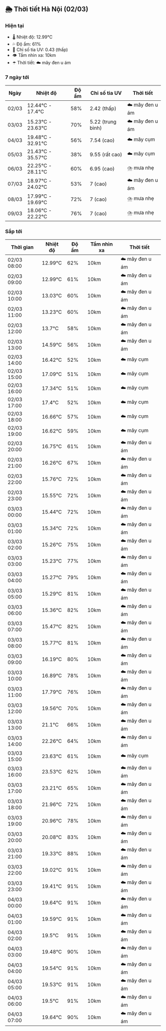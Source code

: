 ## 🌦️ Thời tiết Hà Nội (02/03)

### Hiện tại

- 🌡️ Nhiệt độ: 12.99℃
- 💦 Độ ẩm: 61%
- 🌟 Chỉ số tia UV: 0.43 (thấp)
- 👁️ Tầm nhìn xa: 10km
- ☂️ Thời tiết: ☁️ mây đen u ám

### 7 ngày tới

| Ngày | Nhiệt độ | Độ ẩm | Chỉ số tia UV | Thời tiết |
| --- | --- | --- | --- | --- |
| 02/03 | 12.44℃ - 17.4℃ | 58% | 2.42 (thấp) | ☁️ mây đen u ám |
| 03/03 | 15.23℃ - 23.63℃ | 70% | 5.22 (trung bình) | ☁️ mây đen u ám |
| 04/03 | 19.48℃ - 32.91℃ | 56% | 7.54 (cao) | ☁️ mây cụm |
| 05/03 | 21.43℃ - 35.57℃ | 38% | 9.55 (rất cao) | ☁️ mây cụm |
| 06/03 | 22.25℃ - 28.11℃ | 60% | 6.95 (cao) | ⛈️ mưa nhẹ |
| 07/03 | 18.97℃ - 24.02℃ | 53% | 7 (cao) | ☁️ mây đen u ám |
| 08/03 | 17.99℃ - 19.69℃ | 72% | 7 (cao) | ⛈️ mưa nhẹ |
| 09/03 | 18.06℃ - 22.22℃ | 76% | 7 (cao) | ⛈️ mưa nhẹ |

### Sắp tới

| Thời gian | Nhiệt độ | Độ ẩm | Tầm nhìn xa | Thời tiết |
| --- | --- | --- | --- | --- |
| 02/03 08:00 | 12.99℃ | 62% | 10km | ☁️ mây đen u ám |
| 02/03 09:00 | 12.99℃ | 61% | 10km | ☁️ mây đen u ám |
| 02/03 10:00 | 13.03℃ | 60% | 10km | ☁️ mây đen u ám |
| 02/03 11:00 | 13.23℃ | 60% | 10km | ☁️ mây đen u ám |
| 02/03 12:00 | 13.7℃ | 58% | 10km | ☁️ mây đen u ám |
| 02/03 13:00 | 14.59℃ | 56% | 10km | ☁️ mây đen u ám |
| 02/03 14:00 | 16.42℃ | 52% | 10km | ☁️ mây cụm |
| 02/03 15:00 | 17.09℃ | 51% | 10km | ☁️ mây cụm |
| 02/03 16:00 | 17.34℃ | 51% | 10km | ☁️ mây cụm |
| 02/03 17:00 | 17.4℃ | 52% | 10km | ☁️ mây cụm |
| 02/03 18:00 | 16.66℃ | 57% | 10km | ☁️ mây cụm |
| 02/03 19:00 | 16.62℃ | 59% | 10km | ☁️ mây cụm |
| 02/03 20:00 | 16.75℃ | 61% | 10km | ☁️ mây đen u ám |
| 02/03 21:00 | 16.26℃ | 67% | 10km | ☁️ mây đen u ám |
| 02/03 22:00 | 15.76℃ | 72% | 10km | ☁️ mây đen u ám |
| 02/03 23:00 | 15.55℃ | 72% | 10km | ☁️ mây đen u ám |
| 03/03 00:00 | 15.44℃ | 72% | 10km | ☁️ mây đen u ám |
| 03/03 01:00 | 15.34℃ | 72% | 10km | ☁️ mây đen u ám |
| 03/03 02:00 | 15.26℃ | 75% | 10km | ☁️ mây đen u ám |
| 03/03 03:00 | 15.23℃ | 77% | 10km | ☁️ mây đen u ám |
| 03/03 04:00 | 15.27℃ | 79% | 10km | ☁️ mây đen u ám |
| 03/03 05:00 | 15.29℃ | 81% | 10km | ☁️ mây đen u ám |
| 03/03 06:00 | 15.36℃ | 82% | 10km | ☁️ mây đen u ám |
| 03/03 07:00 | 15.47℃ | 82% | 10km | ☁️ mây đen u ám |
| 03/03 08:00 | 15.77℃ | 81% | 10km | ☁️ mây đen u ám |
| 03/03 09:00 | 16.19℃ | 80% | 10km | ☁️ mây đen u ám |
| 03/03 10:00 | 16.89℃ | 78% | 10km | ☁️ mây đen u ám |
| 03/03 11:00 | 17.79℃ | 76% | 10km | ☁️ mây đen u ám |
| 03/03 12:00 | 19.56℃ | 70% | 10km | ☁️ mây đen u ám |
| 03/03 13:00 | 21.1℃ | 66% | 10km | ☁️ mây đen u ám |
| 03/03 14:00 | 22.26℃ | 64% | 10km | ☁️ mây đen u ám |
| 03/03 15:00 | 23.63℃ | 61% | 10km | ☁️ mây cụm |
| 03/03 16:00 | 23.53℃ | 62% | 10km | ☁️ mây đen u ám |
| 03/03 17:00 | 23.21℃ | 65% | 10km | ☁️ mây đen u ám |
| 03/03 18:00 | 21.96℃ | 72% | 10km | ☁️ mây đen u ám |
| 03/03 19:00 | 20.96℃ | 78% | 10km | ☁️ mây đen u ám |
| 03/03 20:00 | 20.08℃ | 83% | 10km | ☁️ mây đen u ám |
| 03/03 21:00 | 19.33℃ | 88% | 10km | ☁️ mây đen u ám |
| 03/03 22:00 | 19.02℃ | 91% | 10km | ☁️ mây đen u ám |
| 03/03 23:00 | 19.41℃ | 91% | 10km | ☁️ mây đen u ám |
| 04/03 00:00 | 19.64℃ | 91% | 10km | ☁️ mây đen u ám |
| 04/03 01:00 | 19.59℃ | 91% | 10km | ☁️ mây đen u ám |
| 04/03 02:00 | 19.5℃ | 91% | 10km | ☁️ mây đen u ám |
| 04/03 03:00 | 19.48℃ | 90% | 10km | ☁️ mây đen u ám |
| 04/03 04:00 | 19.54℃ | 91% | 10km | ☁️ mây đen u ám |
| 04/03 05:00 | 19.53℃ | 91% | 10km | ☁️ mây đen u ám |
| 04/03 06:00 | 19.5℃ | 91% | 10km | ☁️ mây đen u ám |
| 04/03 07:00 | 19.64℃ | 90% | 10km | ☁️ mây đen u ám |
